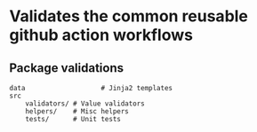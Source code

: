 # Validates the common reusable github action workflows


## Package validations

```
data                   # Jinja2 templates
src
    validators/ # Value validators
    helpers/    # Misc helpers
    tests/      # Unit tests
```
